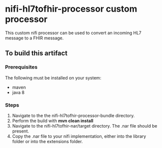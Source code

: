 # nifi-hl7tofhir-processor custom processor

This custom nifi processor can be used to convert an incoming HL7 message to a FHIR message.

## To build this artifact

### Prerequisites

The following must be installed on your system:

- maven
- java 8

### Steps

1. Navigate to the the nifi-hl7tofhir-processor-bundle directory.
1. Perform the build with **mvn clean install**
1. Navigate to the nifi-hl7tofhir-nar/target directory. The .nar file should be present.  
1. Copy the .nar file to your nifi implementation, either into the library folder or into the extensions folder.

